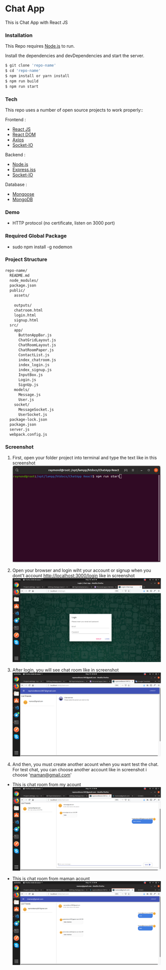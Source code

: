 # Chat App
This is Chat App with React JS

### Installation

This Repo requires [Node.js](https://nodejs.org/) to run.

Install the dependencies and devDependencies and start the server.

```sh
$ git clone 'repo-name'
$ cd 'repo-name'
$ npm install or yarn install
$ npm run build
$ npm run start
```
### Tech

This repo uses a number of open source projects to work properly::

Frontend :
  -  [React JS](#)
  -  [React DOM](#)
  -  [Axios](#)
  -  [Socket-IO](#)
  
Backend :
  -  [Node.js](#)
  -  [Express.jss](#)
  -  [Socket-IO](#)
  
Database :
  -  [Mongoose](#)
  -  [MongoDB](#)

### Demo
  - HTTP protocol (no certificate, listen on 3000 port)

### Required Global Package
  - sudo npm install -g nodemon

### Project Structure
````
repo-name/
  README.md
  node_modules/
  package.json
  public/
    assets/
    
    outputs/
    chatroom.html
    login.html
    signup.html
  src/
    app/
      ButtonAppBar.js
      ChatGridLayout.js
      ChatRoomLayout.js
      ChatRoomPaper.js
      ContactList.js
      index_chatroom.js
      index_login.js
      index_signup.js
      InputBox.js
      Login.js
      SignUp.js
    models/
      Message.js
      User.js
    socket/
      MessageSocket.js
      UserSocket.js
  package-lock.json
  package.json
  server.js
  webpack.config.js
````  

### Screenshot
1. First, open your folder project into terminal and type the text like in this screenshot
![Image description](/images/npm-run-start.png)

2. Open your browser and login wiht your account or signup when you dont't account [http://localhost:3000/login](http://localhost:3000/login) like in screenshot
![Images description](/images/second-steps.png)

3. After login, you will see chat room like in screenshot
![Images description](/images/chats.png)

4. And then, you must create another acount when you want test the chat. For test chat, you can choose another account like in screenshot i choose 'maman@gmail.com'

- This is chat room from my acount
![Images description](/images/chat1.png)

- This is chat room from maman acount
![Images description](/images/chat2.png)

